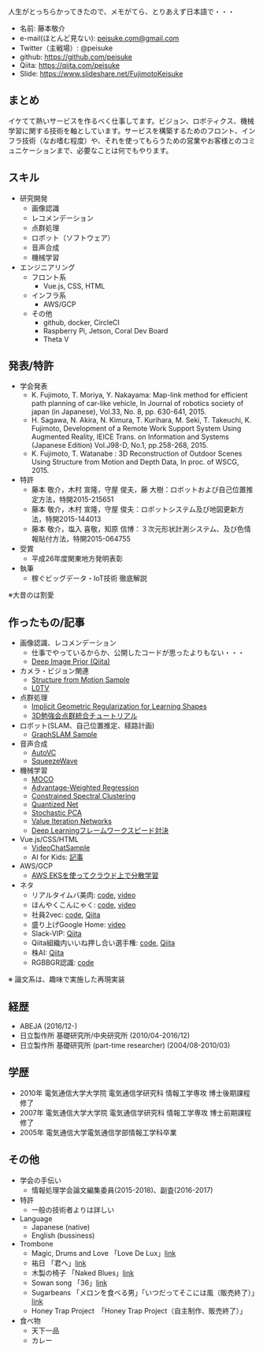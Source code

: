 人生がとっちらかってきたので、メモがてら、とりあえず日本語で・・・

- 名前: 藤本敬介
- e-mail(ほとんど見ない): peisuke.com@gmail.com
- Twitter（主戦場）: @peisuke
- github: https://github.com/peisuke
- Qiita: https://qiita.com/peisuke
- Slide: https://www.slideshare.net/FujimotoKeisuke

## まとめ

イケてて熱いサービスを作るべく仕事してます。ビジョン、ロボティクス、機械学習に関する技術を軸としています。サービスを構築するためのフロント、インフラ技術（なお嗜む程度）や、それを使ってもらうための営業やお客様とのコミュニケーションまで、必要なことは何でもやります。

## スキル

- 研究開発
  - 画像認識
  - レコメンデーション
  - 点群処理
  - ロボット（ソフトウェア）
  - 音声合成
  - 機械学習
- エンジニアリング
  - フロント系
    - Vue.js, CSS, HTML
  - インフラ系
    - AWS/GCP
  - その他
    - github, docker, CircleCI
    - Raspberry Pi, Jetson, Coral Dev Board
    - Theta V

## 発表/特許

- 学会発表
  - K. Fujimoto, T. Moriya, Y. Nakayama: Map-link method for efficient path planning of car-like vehicle, In Journal of robotics society of japan (in Japanese), Vol.33, No. 8, pp. 630-641, 2015.
  - H. Sagawa, N. Akira, N. Kimura, T. Kurihara, M. Seki, T. Takeuchi, K. Fujimoto, Development of a Remote Work Support System Using Augmented Reality, IEICE Trans. on Information and Systems (Japanese Edition) Vol.J98-D, No.1, pp.258-268, 2015.
  - K. Fujimoto, T. Watanabe : 3D Reconstruction of Outdoor Scenes Using Structure from Motion and Depth Data, In proc. of WSCG, 2015.
- 特許
  - 藤本 敬介，木村 宣隆，守屋 俊夫，藤 大樹：ロボットおよび自己位置推定方法，特開2015-215651
  - 藤本 敬介，木村 宣隆，守屋 俊夫：ロボットシステム及び地図更新方法，特開2015-144013
  - 藤本 敬介，塩入 喜敬，知原 信博：３次元形状計測システム、及び色情報貼付方法，特開2015-064755
- 受賞
  - 平成26年度関東地方発明表彰
- 執筆
  - 稼ぐビッグデータ・IoT技術 徹底解説

※大昔のは割愛

## 作ったもの/記事

- 画像認識、レコメンデーション
  - 仕事でやっているからか、公開したコードが思ったよりもない・・・
  - [Deep Image Prior (Qiita)](https://qiita.com/peisuke/items/4f37a74eeb16401d2a10)
- カメラ・ビジョン関連
  - [Structure from Motion Sample](https://github.com/peisuke/NoDeepLearning/blob/master/BundleAdjustmentET.ipynb)
  - [L0TV](https://github.com/peisuke/L0TV)
- 点群処理
  - [Implicit Geometric Regularization for Learning Shapes](https://github.com/peisuke/ImplicitGeometricRegularization.pytorch)
  - [3D勉強会点群統合チュートリアル](https://www.slideshare.net/FujimotoKeisuke/lidarslam-99008083)
- ロボット(SLAM、自己位置推定、経路計画)
  - [GraphSLAM Sample](https://github.com/peisuke/NoDeepLearning/blob/master/GraphSLAM.ipynb)
- 音声合成
  - [AutoVC](https://github.com/peisuke/AutoVC.pytorch)
  - [SqueezeWave](https://github.com/peisuke/SqeezeWave-VQVAE)
- 機械学習
  - [MOCO](https://github.com/peisuke/MomentumContrast.pytorch)
  - [Advantage-Weighted Regression](https://github.com/peisuke/AdvantageWeightedRegression)
  - [Constrained Spectral Clustering](https://github.com/peisuke/ConstrainedSpectralClustering)
  - [Quantized Net](https://github.com/peisuke/qnn)
  - [Stochastic PCA](https://github.com/peisuke/vr_pca)
  - [Value Iteration Networks](https://github.com/peisuke/vin)
  - [Deep Learningフレームワークスピード対決](https://github.com/peisuke/DeepLearningSpeedComparison)
- Vue.js/CSS/HTML
  - [VideoChatSample](https://github.com/peisuke/skyway-room-vue)
  - AI for Kids: [記事](https://torus.abejainc.com/n/nf44ff7c242fc)
- AWS/GCP
  - [AWS EKSを使ってクラウド上で分散学習](https://qiita.com/peisuke/items/834cfa77717733d3ff45)
- ネタ
  - リアルタイムバ美肉: [code](https://github.com/peisuke/babiniku), [video](https://www.youtube.com/watch?v=fXWbFtDknCo)
  - ほんやくこんにゃく: [code](https://github.com/peisuke/honyaku-konnyaku), [video](https://www.youtube.com/watch?v=yHVKR_-fjY0)
  - 社員2vec: [code](https://github.com/peisuke/shine2vec), [Qiita](https://qiita.com/peisuke/items/05e2c0fa4c77ab993205)
  - 盛り上げGoogle Home: [video](https://www.youtube.com/watch?v=Bcp8DmZbm3I)
  - Slack-VIP: [Qiita](https://qiita.com/peisuke/items/80984db8b47cd8243019)
  - Qiita組織内いいね押し合い選手権: [code](https://github.com/peisuke/qiita_like_analysis), [Qiita](https://qiita.com/peisuke/items/0eb5fb3222927e9a655c)
  - 株AI: [Qiita](https://qiita.com/peisuke/items/f836aa245eb54b703cee)
  - RGBBGR認識: [code](https://github.com/peisuke/rgbbgr)

※ 論文系は、趣味で実施した再現実装

## 経歴

- ABEJA (2016/12-)
- 日立製作所 基礎研究所/中央研究所 (2010/04-2016/12)
- 日立製作所 基礎研究所 (part-time researcher) (2004/08-2010/03)

## 学歴

- 2010年 電気通信大学大学院 電気通信学研究科 情報工学専攻 博士後期課程修了
- 2007年 電気通信大学大学院 電気通信学研究科 情報工学専攻 博士前期課程修了
- 2005年 電気通信大学電気通信学部情報工学科卒業

## その他

- 学会の手伝い
  - 情報処理学会論文編集委員(2015-2018)、副査(2016-2017)
- 特許
  - 一般の技術者よりは詳しい
- Language
  - Japanese (native)
  - English (bussiness)
- Trombone
  - Magic, Drums and Love 「Love De Lux」[link](https://www.amazon.co.jp/Love-Lux-Drums-Magic/dp/B01ENF0C8W)
  - 祐日 「君へ」[link](https://www.amazon.co.jp/%E5%90%9B%E3%81%B8-%E7%A5%90%E6%97%A5/dp/B00VJR2L1E)
  - 木製の椅子 「Naked Blues」[link](https://itunes.apple.com/jp/album/naked-blues/id331262363)
  - Sowan song 「36」[link](https://www.amazon.co.jp/36-sowan-song/dp/B00196NN8A)
  - Sugarbeans 「メロンを食べる男」「いつだってそこには風（販売終了）」[link](
https://itunes.apple.com/jp/album/%E3%83%A1%E3%83%AD%E3%83%B3%E3%82%92%E9%A3%9F%E3%81%B9%E3%82%8B%E7%94%B7/id1160800079)
  - Honey Trap Project　「Honey Trap Project（自主制作、販売終了）」
- 食べ物
  - 天下一品
  - カレー
